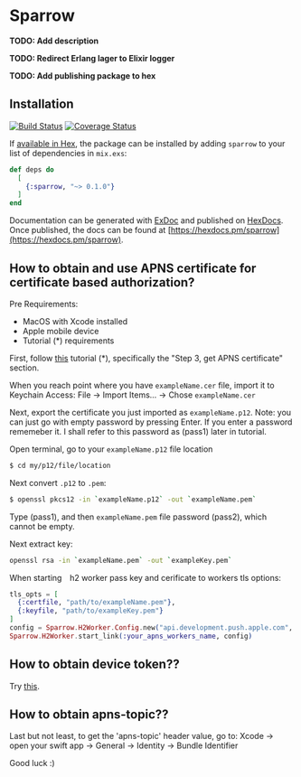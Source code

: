 # Sparrow

**TODO: Add description**

**TODO: Redirect Erlang lager to Elixir logger**

**TODO: Add publishing package to hex** 

## Installation

[![Build Status](https://travis-ci.com/aleklisi/sparrow.svg?branch=master)](https://travis-ci.com/aleklisi/sparrow)
[![Coverage Status](https://coveralls.io/repos/github/aleklisi/sparrow/badge.svg)](https://coveralls.io/github/aleklisi/sparrow)

If [available in Hex](https://hex.pm/docs/publish), the package can be installed
by adding `sparrow` to your list of dependencies in `mix.exs`:

```elixir
def deps do
  [
    {:sparrow, "~> 0.1.0"}
  ]
end
```

Documentation can be generated with [ExDoc](https://github.com/elixir-lang/ex_doc)
and published on [HexDocs](https://hexdocs.pm). Once published, the docs can
be found at [https://hexdocs.pm/sparrow](https://hexdocs.pm/sparrow).

## How to obtain and use APNS certificate for certificate based authorization?

Pre Requirements:
* MacOS with Xcode installed
* Apple mobile device
* Tutorial (*) requirements

First, follow [this](https://medium.com/flawless-app-stories/ios-remote-push-notifications-in-a-nutshell-d05f5ccac252) tutorial (*), specifically the "Step 3, get APNS certificate" section.

When you reach point where you have `exampleName.cer` file, import it to Keychain Access:
File -> Import Items... -> Chose `exampleName.cer` 

Next, export the certificate you just imported as `exampleName.p12`.
Note: you can just go with empty password by pressing Enter. If you enter a password rememeber it.
I shall refer to this password as (pass1) later in tutorial.

Open terminal, go to your `exampleName.p12` file location 
```sh
$ cd my/p12/file/location
```

Next convert `.p12` to `.pem`: 
```sh
$ openssl pkcs12 -in `exampleName.p12` -out `exampleName.pem`
```

Type (pass1), and then `exampleName.pem` file password (pass2), which cannot be empty.

Next extract key:

```sh
openssl rsa -in `exampleName.pem` -out `exampleKey.pem`
```

When starting  h2 worker pass key and cerificate to workers tls options:

```elixir
tls_opts = [
  {:certfile, "path/to/exampleName.pem"},
  {:keyfile, "path/to/exampleKey.pem"}
] 
config = Sparrow.H2Worker.Config.new("api.development.push.apple.com", 443, tls_opts)
Sparrow.H2Worker.start_link(:your_apns_workers_name, config)
```

## How to obtain device token??

Try [this](https://developer.apple.com/documentation/usernotifications/registering_your_app_with_apns).

## How to obtain apns-topic??

Last but not least, to get the 'apns-topic' header value, go to:
Xcode -> open your swift app -> General -> Identity -> Bundle Identifier

Good luck :)
